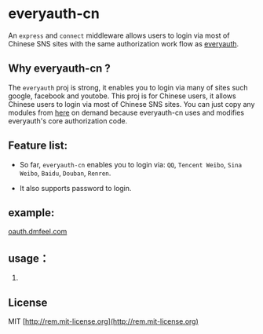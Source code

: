 # everyauth-cn

An `express` and `connect` middleware allows users to login via most of Chinese SNS sites with the same authorization work flow as [everyauth](https://github.com/bnoguchi/everyauth).

## Why everyauth-cn ?

The `everyauth` proj is strong, it enables you to login via many of sites such google, facebook and youtobe. This proj is for Chinese users, it allows Chinese users to login via most of Chinese SNS sites. You can just copy any modules from [here](https://github.com/bnoguchi/everyauth/tree/master/lib/modules) on demand because everyauth-cn uses and modifies everyauth's core authorization code.

## Feature list:

- So far, `everyauth-cn` enables you to login via: `QQ`, `Tencent Weibo`, `Sina Weibo`, `Baidu`, `Douban`, `Renren`.

- It also supports password to login.

## example:

[oauth.dmfeel.com](http://oauth.dmfeel.com)

## usage：

1. 

## License

MIT [http://rem.mit-license.org](http://rem.mit-license.org)

